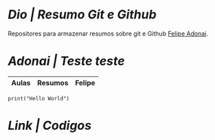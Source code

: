 # *Dio | Resumo Git e Github*

Repositores para armazenar resumos sobre git e Github
[Felipe Adonai](https://github.com/felipeadonai/meu-projeto).

# *Adonai | Teste teste*

|Aulas | Resumos | Felipe |
|------|---------|--------|

```
print("Hello World")
```

# *Link | Codigos*